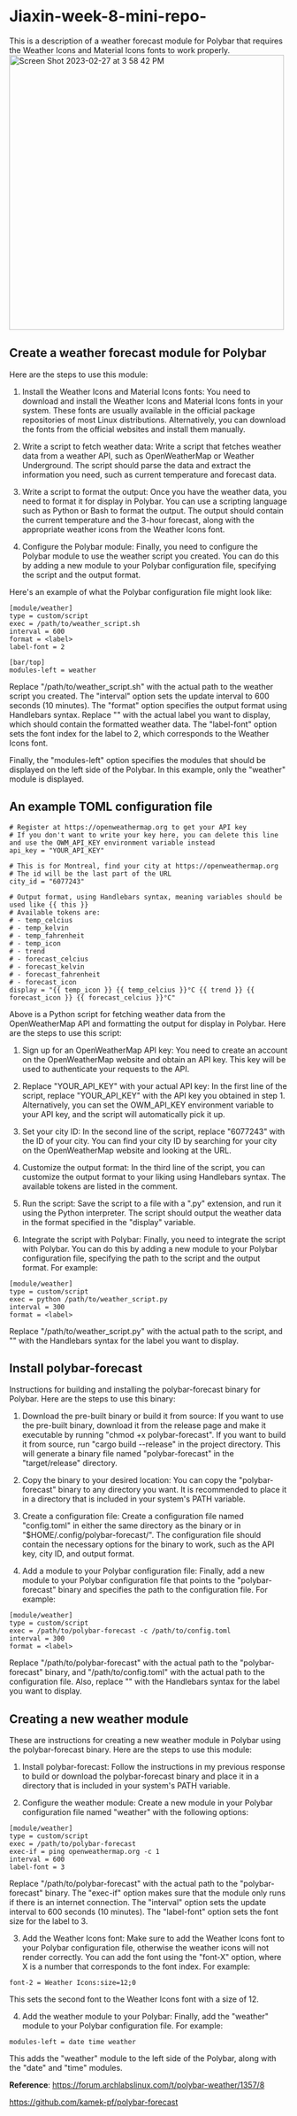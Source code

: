 # Jiaxin-week-8-mini-repo-

This is a description of a weather forecast module for Polybar that requires the Weather Icons and Material Icons fonts to work properly. 
<img width="497" alt="Screen Shot 2023-02-27 at 3 58 42 PM" src="https://user-images.githubusercontent.com/112274822/221684205-c162bfdb-f65e-4a5d-ba5a-4a756131c58b.png">

## Create a weather forecast module for Polybar
Here are the steps to use this module:

1. Install the Weather Icons and Material Icons fonts: You need to download and install the Weather Icons and Material Icons fonts in your system. These fonts are usually available in the official package repositories of most Linux distributions. Alternatively, you can download the fonts from the official websites and install them manually.

2. Write a script to fetch weather data: Write a script that fetches weather data from a weather API, such as OpenWeatherMap or Weather Underground. The script should parse the data and extract the information you need, such as current temperature and forecast data.

3. Write a script to format the output: Once you have the weather data, you need to format it for display in Polybar. You can use a scripting language such as Python or Bash to format the output. The output should contain the current temperature and the 3-hour forecast, along with the appropriate weather icons from the Weather Icons font.

4. Configure the Polybar module: Finally, you need to configure the Polybar module to use the weather script you created. You can do this by adding a new module to your Polybar configuration file, specifying the script and the output format.

Here's an example of what the Polybar configuration file might look like:
```
[module/weather]
type = custom/script
exec = /path/to/weather_script.sh
interval = 600
format = <label>
label-font = 2

[bar/top]
modules-left = weather
```
Replace "/path/to/weather_script.sh" with the actual path to the weather script you created. The "interval" option sets the update interval to 600 seconds (10 minutes). The "format" option specifies the output format using Handlebars syntax. Replace "<label>" with the actual label you want to display, which should contain the formatted weather data. The "label-font" option sets the font index for the label to 2, which corresponds to the Weather Icons font.

Finally, the "modules-left" option specifies the modules that should be displayed on the left side of the Polybar. In this example, only the "weather" module is displayed.

## An example TOML configuration file
```
# Register at https://openweathermap.org to get your API key
# If you don't want to write your key here, you can delete this line and use the OWM_API_KEY environment variable instead
api_key = "YOUR_API_KEY"

# This is for Montreal, find your city at https://openweathermap.org
# The id will be the last part of the URL
city_id = "6077243"

# Output format, using Handlebars syntax, meaning variables should be used like {{ this }}
# Available tokens are:
# - temp_celcius
# - temp_kelvin
# - temp_fahrenheit
# - temp_icon
# - trend
# - forecast_celcius
# - forecast_kelvin
# - forecast_fahrenheit
# - forecast_icon
display = "{{ temp_icon }} {{ temp_celcius }}°C {{ trend }} {{ forecast_icon }} {{ forecast_celcius }}°C"
```

Above is a Python script for fetching weather data from the OpenWeatherMap API and formatting the output for display in Polybar. Here are the steps to use this script:

1. Sign up for an OpenWeatherMap API key: You need to create an account on the OpenWeatherMap website and obtain an API key. This key will be used to authenticate your requests to the API.

2. Replace "YOUR_API_KEY" with your actual API key: In the first line of the script, replace "YOUR_API_KEY" with the API key you obtained in step 1. Alternatively, you can set the OWM_API_KEY environment variable to your API key, and the script will automatically pick it up.

3. Set your city ID: In the second line of the script, replace "6077243" with the ID of your city. You can find your city ID by searching for your city on the OpenWeatherMap website and looking at the URL.

4. Customize the output format: In the third line of the script, you can customize the output format to your liking using Handlebars syntax. The available tokens are listed in the comment.

5. Run the script: Save the script to a file with a ".py" extension, and run it using the Python interpreter. The script should output the weather data in the format specified in the "display" variable.

6. Integrate the script with Polybar: Finally, you need to integrate the script with Polybar. You can do this by adding a new module to your Polybar configuration file, specifying the path to the script and the output format. For example:
```
[module/weather]
type = custom/script
exec = python /path/to/weather_script.py
interval = 300
format = <label>
```
Replace "/path/to/weather_script.py" with the actual path to the script, and "<label>" with the Handlebars syntax for the label you want to display.

## Install polybar-forecast 
Instructions for building and installing the polybar-forecast binary for Polybar. Here are the steps to use this binary:

1. Download the pre-built binary or build it from source: If you want to use the pre-built binary, download it from the release page and make it executable by running "chmod +x polybar-forecast". If you want to build it from source, run "cargo build --release" in the project directory. This will generate a binary file named "polybar-forecast" in the "target/release" directory.

2. Copy the binary to your desired location: You can copy the "polybar-forecast" binary to any directory you want. It is recommended to place it in a directory that is included in your system's PATH variable.

3. Create a configuration file: Create a configuration file named "config.toml" in either the same directory as the binary or in "$HOME/.config/polybar-forecast/". The configuration file should contain the necessary options for the binary to work, such as the API key, city ID, and output format.

4. Add a module to your Polybar configuration file: Finally, add a new module to your Polybar configuration file that points to the "polybar-forecast" binary and specifies the path to the configuration file. For example:
```
[module/weather]
type = custom/script
exec = /path/to/polybar-forecast -c /path/to/config.toml
interval = 300
format = <label>
```
Replace "/path/to/polybar-forecast" with the actual path to the "polybar-forecast" binary, and "/path/to/config.toml" with the actual path to the configuration file. Also, replace "<label>" with the Handlebars syntax for the label you want to display.
  
## Creating a new weather module
These are instructions for creating a new weather module in Polybar using the polybar-forecast binary. Here are the steps to use this module:

1. Install polybar-forecast: Follow the instructions in my previous response to build or download the polybar-forecast binary and place it in a directory that is included in your system's PATH variable.

2. Configure the weather module: Create a new module in your Polybar configuration file named "weather" with the following options:
```
[module/weather]
type = custom/script
exec = /path/to/polybar-forecast
exec-if = ping openweathermap.org -c 1
interval = 600
label-font = 3
```
Replace "/path/to/polybar-forecast" with the actual path to the "polybar-forecast" binary. The "exec-if" option makes sure that the module only runs if there is an internet connection. The "interval" option sets the update interval to 600 seconds (10 minutes). The "label-font" option sets the font size for the label to 3.

3. Add the Weather Icons font: Make sure to add the Weather Icons font to your Polybar configuration file, otherwise the weather icons will not render correctly. You can add the font using the "font-X" option, where X is a number that corresponds to the font index. For example:
```
font-2 = Weather Icons:size=12;0
```
This sets the second font to the Weather Icons font with a size of 12.

4. Add the weather module to your Polybar: Finally, add the "weather" module to your Polybar configuration file. For example:
```
modules-left = date time weather
```
This adds the "weather" module to the left side of the Polybar, along with the "date" and "time" modules.

**Reference**: 
https://forum.archlabslinux.com/t/polybar-weather/1357/8

https://github.com/kamek-pf/polybar-forecast
